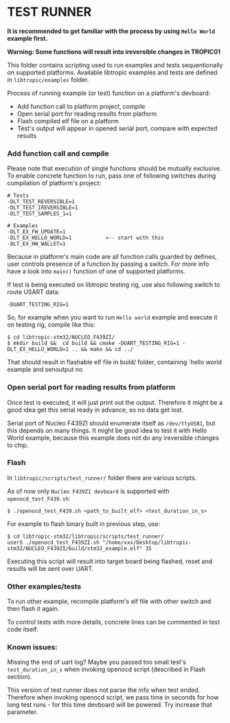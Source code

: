 # TEST RUNNER

**It is recommended to get familiar with the process by using `Hello World` example first.**

**Warning: Some functions will result into ireversible changes in TROPIC01**

This folder contains scripting used to run examples and tests sequentionally on supported platforms.
Available libtropic examples and tests are defined in `libtropic/examples` folder.


Process of running example (or test) function on a platform's devboard:

- Add function call to platform project, compile
- Open serial port for reading results from platform
- Flash compiled elf file on a platform
- Test's output will appear in opened serial port, compare with expected results

### Add function call and compile

Please note that execution of single functions should be mutually exclusive.
To enable concrete function to run, pass one of following switches during compilation of platform's project:
```
# Tests
-DLT_TEST_REVERSIBLE=1
-DLT_TEST_IREVERSIBLE=1
-DLT_TEST_SAMPLES_1=1

# Examples
-DLT_EX_FW_UPDATE=1
-DLT_EX_HELLO_WORLD=1           <-- start with this
-DLT_EX_HW_WALLET=1
```
Because in platform's main code are all function calls guarded by defines, user controls presence of a function by passing a switch.
For more info have a look into `main()` function of one of supported platforms.

If test is being executed on libtropic testing rig, use also following switch to route USART data:

```
-DUART_TESTING_RIG=1
```

So, for example when you want to run `Hello world` example and execute it on testing rig, compile like this:
```
$ cd libtropic-stm32/NUCLEO_F439ZI/
$ mkdir build &&  cd build && cmake -DUART_TESTING_RIG=1 -DLT_EX_HELLO_WORLD=1 .. && make && cd ../
```

That should result in flashable elf file in build/ folder, containing `hello world example and senoutput no

### Open serial port for reading results from platform

Once test is executed, it will just print out the output. Therefore it might be a good idea get this serial ready in advance, so no data get lost.

Serial port of Nucleo F439ZI should enumerate itself as `/dev/ttyUSB1`, but this depends on many things. It might be good idea to test it with Hello World example, because this example does not do any ireversible changes to chip.

### Flash

In `libtropic/scripts/test_runner/` folder there are various scripts.

As of now only `Nucleo F439ZI devboard` is supported with `openocd_test_F439.sh`:

```
$ ./openocd_test_F439.sh <path_to_built_elf> <test_duration_in_s>
```

For example to flash binary built in previous step, use:

```
$ cd libtropic-stm32/libtropic/scripts/test_runner/
user$ ./openocd_test_F439ZI.sh "/home/xxx/Desktop/libtropic-stm32/NUCLEO_F439ZI/build/stm32_example.elf" 35
```

Executing this script will result into target board being flashed, reset and results will be sent over UART.

### Other examples/tests

To run other example, recompile platform's elf file with other switch and then flash it again.

To control tests with more details, concrete lines can be commented in test code itself.


### Known issues:

Missing the end of uart log? Maybe you passed too small test's `test_duration_in_s` when invoking openocd script (described in Flash section).

This version of test runner does not parse the info when test ended.
Therefore when invoking openocd script, we pass time in seconds for how long test runs - for this time devboard will be powered. Try increase that parameter.

